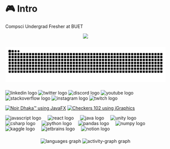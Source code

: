 # 🎮 Intro
Compsci Undergrad Fresher at BUET
<div align="center">
  <img height="350" src="https://media0.giphy.com/media/v1.Y2lkPTc5MGI3NjExeTd4aGxiZXprMzF0bmRqZG5pbmI4YXl0NG4xbG9pMmNoaDhha3NnMSZlcD12MV9pbnRlcm5hbF9naWZfYnlfaWQmY3Q9Zw/6u0tTfr48m71NLBXwg/giphy.gif"  />
</div>


###

<img src="https://raw.githubusercontent.com/naPHYSICbal31/naPHYSICbal31/output/snake.svg" alt="Snake animation" />

###

<div align="left">
  <img src="https://raw.githubusercontent.com/maurodesouza/profile-readme-generator/master/src/assets/icons/social/linkedin/default.svg" width="52" height="40" alt="linkedin logo"  />
  <img src="https://raw.githubusercontent.com/maurodesouza/profile-readme-generator/master/src/assets/icons/social/twitter/default.svg" width="52" height="40" alt="twitter logo"  />
  <img src="https://raw.githubusercontent.com/maurodesouza/profile-readme-generator/master/src/assets/icons/social/discord/default.svg" width="52" height="40" alt="discord logo"  />
  <img src="https://raw.githubusercontent.com/maurodesouza/profile-readme-generator/master/src/assets/icons/social/youtube/default.svg" width="52" height="40" alt="youtube logo"  />
  <img src="https://raw.githubusercontent.com/maurodesouza/profile-readme-generator/master/src/assets/icons/social/stackoverflow/default.svg" width="52" height="40" alt="stackoverflow logo"  />
  <img src="https://raw.githubusercontent.com/maurodesouza/profile-readme-generator/master/src/assets/icons/social/instagram/default.svg" width="52" height="40" alt="instagram logo"  />
  <img src="https://raw.githubusercontent.com/maurodesouza/profile-readme-generator/master/src/assets/icons/social/twitch/default.svg" width="52" height="40" alt="twitch logo"  />
</div>




<!-- BEGIN YOUTUBE-CARDS -->
[![Noir Dhaka™ using JavaFX](https://ytcards.demolab.com/?id=894GHH8NsuM&title=Noir+Dhaka%E2%84%A2+using+JavaFX&lang=en&timestamp=1753951024&background_color=%230d1117&title_color=%23ffffff&stats_color=%23dedede&max_title_lines=1&width=250&border_radius=5 "Noir Dhaka™ using JavaFX")](https://www.youtube.com/watch?v=894GHH8NsuM)
[![Checkers 102 using iGraphics](https://ytcards.demolab.com/?id=M_nweibe_5A&title=Checkers+102+using+iGraphics&lang=en&timestamp=1751998494&background_color=%230d1117&title_color=%23ffffff&stats_color=%23dedede&max_title_lines=1&width=250&border_radius=5 "Checkers 102 using iGraphics")](https://www.youtube.com/watch?v=M_nweibe_5A)
<!-- END YOUTUBE-CARDS -->




<div align="left">
  <img src="https://cdn.jsdelivr.net/gh/devicons/devicon/icons/javascript/javascript-original.svg" height="40" alt="javascript logo"  />
  <img width="12" />
  <img src="https://cdn.jsdelivr.net/gh/devicons/devicon/icons/react/react-original.svg" height="40" alt="react logo"  />
  <img width="12" />
  <img src="https://cdn.jsdelivr.net/gh/devicons/devicon/icons/java/java-original.svg" height="40" alt="java logo"  />
  <img width="12" />
  <img src="https://cdn.jsdelivr.net/gh/devicons/devicon/icons/unity/unity-original.svg" height="40" alt="unity logo"  />
  <img width="12" />
  <img src="https://cdn.jsdelivr.net/gh/devicons/devicon/icons/csharp/csharp-original.svg" height="40" alt="csharp logo"  />
  <img width="12" />
  <img src="https://cdn.jsdelivr.net/gh/devicons/devicon/icons/python/python-original.svg" height="40" alt="python logo"  />
  <img width="12" />
  <img src="https://cdn.jsdelivr.net/gh/devicons/devicon/icons/pandas/pandas-original.svg" height="40" alt="pandas logo"  />
  <img width="12" />
  <img src="https://cdn.jsdelivr.net/gh/devicons/devicon/icons/numpy/numpy-original.svg" height="40" alt="numpy logo"  />
  <img width="12" />
  <img src="https://cdn.jsdelivr.net/gh/devicons/devicon/icons/kaggle/kaggle-original.svg" height="40" alt="kaggle logo"  />
  <img width="12" />
  <img src="https://cdn.jsdelivr.net/gh/devicons/devicon/icons/jetbrains/jetbrains-original.svg" height="40" alt="jetbrains logo"  />
  <img width="12" />
  <img src="https://cdn.jsdelivr.net/gh/devicons/devicon/icons/notion/notion-original.svg" height="40" alt="notion logo"  />
</div>

###

<div align="center">
  <img src="https://github-readme-stats.vercel.app/api/top-langs?username=naPHYSICbal31&locale=en&hide_title=false&layout=compact&card_width=320&langs_count=5&theme=dracula&hide_border=false&order=2" height="150" alt="languages graph"  />
  <img src="https://github-readme-activity-graph.vercel.app/graph?username=naPHYSICbal31&radius=16&theme=react&area=true&order=5" height="300" alt="activity-graph graph"  />
</div>

###

###
